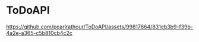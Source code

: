 # ToDoAPI



https://github.com/pearlrathour/ToDoAPI/assets/99817664/831eb3b9-f39b-4a2e-a365-c5b810cb4c2c

